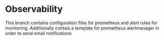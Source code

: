 # Observability
This branch contains configuration files for prometheus and alert rules for monitoring.
Additionally contais a template for prometheus alertmanager in order to send email notifications
